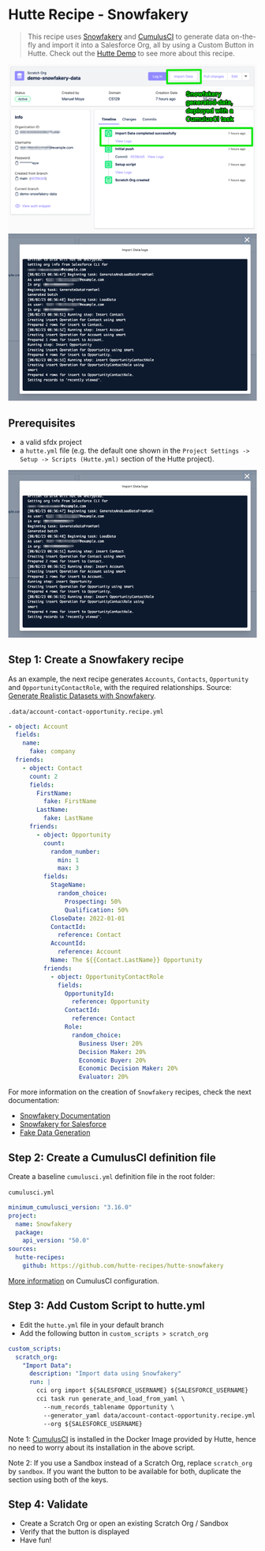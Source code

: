 # Hutte Recipe - Snowfakery

> This recipe uses [Snowfakery](https://snowfakery.readthedocs.io/) and [CumulusCI](https://cumulusci.readthedocs.io/en/stable/intro.html) to generate data on-the-fly and import it into a Salesforce Org, all by using a Custom Button in Hutte.
Check out the [Hutte Demo](https://www.loom.com/share/09e90ffb04564f6d9b6fb8f3167764ca?sid=f3e22284-3064-4bab-97aa-6bd7ae36985f) to see more about this recipe.

![](docs/images/demo-screenshot.png)
![](docs/images/demo-screenshot-2.png)

## Prerequisites

- a valid sfdx project
- a `hutte.yml` file (e.g. the default one shown in the `Project Settings -> Setup -> Scripts (Hutte.yml)` section of the Hutte project).

![](https://raw.githubusercontent.com/hutte-recipes/hutte-snowfakery/main/docs/images/demo-screenshot-2.png)

## Step 1: Create a Snowfakery recipe

As an example, the next recipe generates `Accounts`, `Contacts`, `Opportunity` and `OpportunityContactRole`, with the required relationships. Source: [Generate Realistic Datasets with Snowfakery](https://medium.com/salesforce-architects/generate-realistic-datasets-with-snowfakery-5349225b033d).

`.data/account-contact-opportunity.recipe.yml`

```yaml
- object: Account
  fields:
    name:
      fake: company
  friends:
    - object: Contact
      count: 2
      fields:
        FirstName:
          fake: FirstName
        LastName:
          fake: LastName
      friends:
        - object: Opportunity
          count:
            random_number:
              min: 1
              max: 3
          fields:
            StageName:
              random_choice:
                Prospecting: 50%
                Qualification: 50%
            CloseDate: 2022-01-01
            ContactId:
              reference: Contact
            AccountId:
              reference: Account
            Name: The ${{Contact.LastName}} Opportunity
          friends:
            - object: OpportunityContactRole
              fields:
                OpportunityId:
                  reference: Opportunity
                ContactId:
                  reference: Contact
                Role:
                  random_choice:
                    Business User: 20%
                    Decision Maker: 20%
                    Economic Buyer: 20%
                    Economic Decision Maker: 20%
                    Evaluator: 20%
```

For more information on the creation of `Snowfakery` recipes, check the next documentation:

- [Snowfakery Documentation](https://snowfakery.readthedocs.io/en/latest/)
- [Snowfakery for Salesforce](https://snowfakery.readthedocs.io/en/latest/salesforce.html)
- [Fake Data Generation](https://snowfakery.readthedocs.io/en/latest/fakedata.html)

## Step 2: Create a CumulusCI definition file

Create a baseline `cumulusci.yml` definition file in the root folder:

`cumulusci.yml`

```yaml
minimum_cumulusci_version: "3.16.0"
project:
  name: Snowfakery
  package:
    api_version: "50.0"
sources:
  hutte-recipes:
    github: https://github.com/hutte-recipes/hutte-snowfakery
```

[More information](https://cumulusci.readthedocs.io/en/stable/config.html) on CumulusCI configuration.

## Step 3: Add Custom Script to hutte.yml

- Edit the `hutte.yml` file in your default branch
- Add the following button in `custom_scripts > scratch_org`

```yaml
custom_scripts:
  scratch_org:
    "Import Data":
      description: "Import data using Snowfakery"
      run: |
        cci org import ${SALESFORCE_USERNAME} ${SALESFORCE_USERNAME}
        cci task run generate_and_load_from_yaml \
          --num_records_tablename Opportunity \
          --generator_yaml data/account-contact-opportunity.recipe.yml \
          --org ${SALESFORCE_USERNAME}
```

Note 1: [CumulusCI](https://cumulusci.readthedocs.io/en/stable/intro.html) is installed in the Docker Image provided by Hutte, hence no need to worry about its installation in the above script.

Note 2: If you use a Sandbox instead of a Scratch Org, replace `scratch_org` by `sandbox`. If you want the button to be available for both, duplicate the section using both of the keys.

## Step 4: Validate

- Create a Scratch Org or open an existing Scratch Org / Sandbox
- Verify that the button is displayed
- Have fun!
